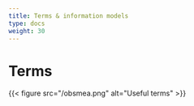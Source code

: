 ```yaml
---
title: Terms & information models
type: docs
weight: 30
---
```


# Terms

{{< figure src="/obsmea.png" alt="Useful terms" >}}
